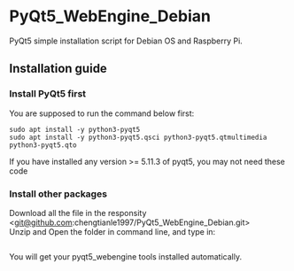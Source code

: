 # PyQt5_WebEngine_Debian
PyQt5 simple installation script for Debian OS and Raspberry Pi.
## Installation guide
### Install PyQt5 first
You are supposed to run the command below first:<br/>
```sudo apt-get update
sudo apt install -y python3-pyqt5
sudo apt install -y python3-pyqt5.qsci python3-pyqt5.qtmultimedia python3-pyqt5.qto
```
If you have installed any version >= 5.11.3 of pyqt5, you may not need these code<br/>
### Install other packages
Download all the file in the responsity <git@github.com:chengtianle1997/PyQt5_WebEngine_Debian.git><br/>
Unzip and Open the folder in command line, and type in:<br/>
```bash install_webengine.sh
```
You will get your pyqt5_webengine tools installed automatically.
